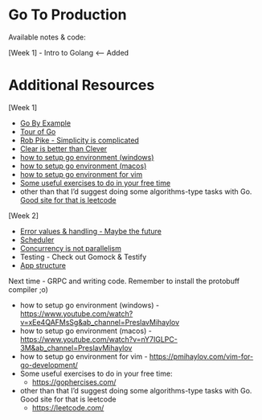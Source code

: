 # Go To Production

Available notes & code:

[Week 1] - Intro to Golang <-- Added


# Additional Resources


[Week 1]

* [Go By Example](https://gobyexample.com/)
* [Tour of Go](https://tour.golang.org/welcome/1)
* [Rob Pike - Simplicity is complicated](https://www.youtube.com/watch?v=rFejpH_tAHM)
* [Clear is better than Clever](https://www.youtube.com/watch?v=NwEuRO_w8HE)
* [how to setup go environment (windows)](https://www.youtube.com/watch?v=xEe4QAFMsSg&ab_channel=PreslavMihaylov)
* [how to setup go environment (macos)](https://www.youtube.com/watch?v=nY7IGLPC-3M&ab_channel=PreslavMihaylov)
* [how to setup go environment for vim](https://pmihaylov.com/vim-for-go-development/)
* [Some useful exercises to do in your free time](https://gophercises.com/)
* other than that I’d suggest doing some algorithms-type tasks with Go. [Good site for that is leetcode](https://leetcode.com/)

[Week 2]

* [Error values & handling - Maybe the future](https://go.googlesource.com/proposal/+/master/design/go2draft.md)
* [Scheduler](https://github.com/golang/go/blob/master/src/runtime/proc.go)
* [Concurrency is not parallelism](https://www.youtube.com/watch?v=oV9rvDllKEg)
* Testing - Check out Gomock & Testify
* [App structure](https://www.youtube.com/watch?v=VQym87o91f8)

Next time - GRPC and writing code.
Remember to install the protobuff compiler ;o)
* how to setup go environment (windows) - https://www.youtube.com/watch?v=xEe4QAFMsSg&ab_channel=PreslavMihaylov
* how to setup go environment (macos) - https://www.youtube.com/watch?v=nY7IGLPC-3M&ab_channel=PreslavMihaylov
* how to setup go environment for vim - https://pmihaylov.com/vim-for-go-development/
* Some useful exercises to do in your free time:
    * https://gophercises.com/
* other than that I’d suggest doing some algorithms-type tasks with Go. Good site for that is leetcode
    * https://leetcode.com/
